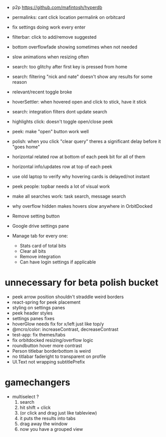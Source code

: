 - p2p https://github.com/mafintosh/hyperdb

- permalinks: cant click location permalink on orbitcard
- fix settings doing work every enter
- filterbar: click to add/remove suggested
- bottom overflowfade showing sometimes when not needed
- slow animations when resizing often
- search: too glitchy after first key is pressed from home
- search: filtering "nick and nate" doesn't show any results for some reason
- relevant/recent toggle broke
- hoverSettler: when hovered open and click to stick, have it stick
- search: integration filters dont update search
- highlights click: doesn't toggle open/close peek
- peek: make "open" button work well
- polish: when you click "clear query" theres a significant delay before it "goes home"
- horizontal related row at bottom of each peek bit for all of them
- horizontal info/updates row at top of each peek
- use old laptop to verify why hovering cards is delayed/not instant
- peek people: topbar needs a lot of visual work
- make all searches work: task search, message search
- why overflow hidden makes hovers slow anywhere in OrbitDocked
- Remove setting button
- Google drive settings pane
- Manage tab for every one:
  - Stats card of total bits
  - Clear all bits
  - Remove integration
  - Can have login settings if applicable

# unnecessary for beta polish bucket

- peek arrow position shouldn't straddle weird borders
- react-spring for peek placement
- styling on settings panes
- peek header styles
- settings panes fixes
- hoverGlow needs fix for x/left just like top/y
- @mcro/color: increaseContrast, decreaseContrast
- test-app: fix themes/tabs
- fix orbitdocked resizing/overflow logic
- roundbutton hover more contrast
- Person titlebar borderbottom is weird
- no titlabar faderight to transparent on profile
- UI.Text not wrapping subtitlePrefix

# gamechangers

- multiselect ?
  1.  search
  2.  hit shift + click
  3.  (or click and drag just like tableview)
  4.  it puts the results into tabs
  5.  drag away the window
  6.  now you have a grouped view
